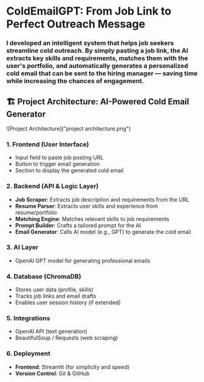 # ColdEmailGPT: From Job Link to Perfect Outreach Message

### I developed an intelligent system that helps job seekers streamline cold outreach. By simply pasting a job link, the AI extracts key skills and requirements, matches them with the user's portfolio, and automatically generates a personalized cold email that can be sent to the hiring manager — saving time while increasing the chances of engagement.




## 🏗️ Project Architecture: AI-Powered Cold Email Generator

![Project Architecture]("project architecture.png")

### 1. Frontend (User Interface)
- Input field to paste job posting URL
- Button to trigger email generation
- Section to display the generated cold email

### 2. Backend (API & Logic Layer)
- **Job Scraper**: Extracts job description and requirements from the URL
- **Resume Parser**: Extracts user skills and experience from resume/portfolio
- **Matching Engine**: Matches relevant skills to job requirements
- **Prompt Builder**: Crafts a tailored prompt for the AI
- **Email Generator**: Calls AI model (e.g., GPT) to generate the cold email

### 3. AI Layer
- OpenAI GPT model for generating professional emails

### 4. Database (ChromaDB)
- Stores user data (profile, skills)
- Tracks job links and email drafts
- Enables user session history (if extended)

### 5. Integrations
- OpenAI API (text generation)
- BeautifulSoup / Requests (web scraping)


### 6. Deployment
- **Frontend**: Streamlit (for simplicity and speed)
- **Version Control**: Git & GitHub






















